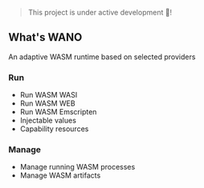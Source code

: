 > This project is under active development 🚧!

## What's WANO

An adaptive WASM runtime based on selected providers

### Run

- Run WASM WASI
- Run WASM WEB
- Run WASM Emscripten
- Injectable values
- Capability resources

### Manage

- Manage running WASM processes
- Manage WASM artifacts

